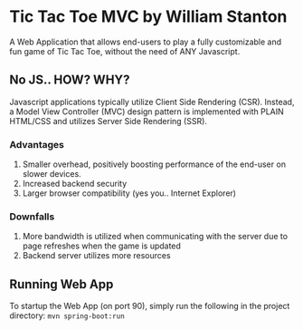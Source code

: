 # Tic Tac Toe MVC by William Stanton
A Web Application that allows end-users to play a fully customizable and fun game of Tic Tac Toe, without the need of ANY Javascript.
## No JS.. HOW? WHY?
Javascript applications typically utilize Client Side Rendering (CSR). Instead, a Model View Controller (MVC) design pattern is implemented with PLAIN HTML/CSS and utilizes Server Side Rendering (SSR).

### Advantages
1. Smaller overhead, positively boosting performance of the end-user on slower devices.
2. Increased backend security
3. Larger browser compatibility (yes you.. Internet Explorer)

### Downfalls
1. More bandwidth is utilized when communicating with the server due to page refreshes when the game is updated
2. Backend server utilizes more resources

## Running Web App
To startup the Web App (on port 90), simply run the following in the project directory: ```mvn spring-boot:run```
